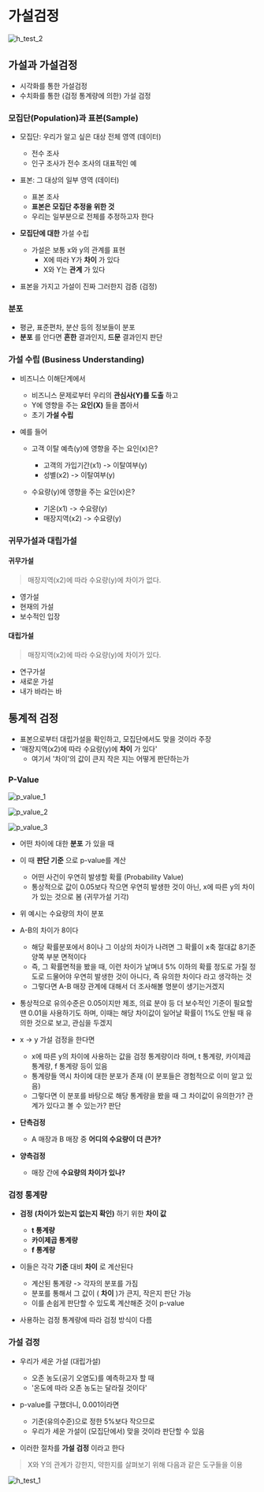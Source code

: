 # 가설검정

![h_test_2](https://github.com/zacinthepark/TIL/assets/86648892/b668511c-9cea-400e-84e1-557543b3cd6f)

## 가설과 가설검정

- 시각화를 통한 가설검정
- 수치화를 통한 (검정 통계량에 의한) 가설 검정

### 모집단(Population)과 표본(Sample)

- 모집단: 우리가 알고 싶은 대상 전체 영역 (데이터)
    - 전수 조사
    - 인구 조사가 전수 조사의 대표적인 예

- 표본: 그 대상의 일부 영역 (데이터)
    - 표본 조사
    - **표본은 모집단 추정을 위한 것**
    - 우리는 일부분으로 전체를 추정하고자 한다

- **모집단에 대한** 가설 수립
    - 가설은 보통 x와 y의 관계를 표현
        - X에 따라 Y가 **차이** 가 있다
        - X와 Y는 **관계** 가 있다

- 표본을 가지고 가설이 진짜 그러한지 검증 (검정)

### 분포

- 평균, 표준편차, 분산 등의 정보들이 분포
- **분포** 를 안다면 **흔한** 결과인지, **드문** 결과인지 판단

### 가설 수립 (Business Understanding)

- 비즈니스 이해단계에서
    - 비즈니스 문제로부터 우리의 **관심사(Y)를 도출** 하고
    - Y에 영향을 주는 **요인(X)** 들을 뽑아서
    - 초기 **가설 수립**

- 예를 들어
    - 고객 이탈 예측(y)에 영향을 주는 요인(x)은?
        - 고객의 가입기간(x1) -> 이탈여부(y)
        - 성별(x2) -> 이탈여부(y)
    
    - 수요량(y)에 영향을 주는 요인(x)은?
        - 기온(x1) -> 수요량(y)
        - 매장지역(x2) -> 수요량(y)

### 귀무가설과 대립가설

#### 귀무가설

> 매장지역(x2)에 따라 수요량(y)에 차이가 없다.

- 영가설
- 현재의 가설
- 보수적인 입장

#### 대립가설

> 매장지역(x2)에 따라 수요량(y)에 차이가 있다.

- 연구가설
- 새로운 가설
- 내가 바라는 바

## 통계적 검정

- 표본으로부터 대립가설을 확인하고, 모집단에서도 맞을 것이라 주장
- '매장지역(x2)에 따라 수요랑(y)에 **차이** 가 있다'
    - 여기서 '차이'의 값이 큰지 작은 지는 어떻게 판단하는가

### **P-Value**

![p_value_1](https://github.com/zacinthepark/TIL/assets/86648892/ec620dbf-c8da-48ff-8d62-4e51827ba317)

![p_value_2](https://github.com/zacinthepark/TIL/assets/86648892/afb34163-f57a-48b2-90f0-4aacd0be30a8)

![p_value_3](https://github.com/zacinthepark/TIL/assets/86648892/047f67a5-0514-494b-b5cf-421f1f4ae479)

- 어떤 차이에 대한 **분포** 가 있을 때
- 이 때 **판단 기준** 으로 p-value를 계산
    - 어떤 사건이 우연히 발생할 확률 (Probability Value)
    - 통상적으로 값이 0.05보다 작으면 우연히 발생한 것이 아닌, x에 따른 y의 차이가 있는 것으로 봄 (귀무가설 기각)

- 위 예시는 수요량의 차이 분포
- A-B의 차이가 8이다
    - 해당 확률분포에서 8이나 그 이상의 차이가 나려면 그 확률이 x축 절대값 8기준 양쪽 부분 면적이다
    - 즉, 그 확률면적을 봤을 때, 이런 차이가 날며녀 5% 이하의 확률 정도로 가질 정도로 드물어야 우연히 발생한 것이 아니다, 즉 유의한 차이다 라고 생각하는 것
    - 그렇다면 A-B 매장 관계에 대해서 더 조사해볼 명분이 생기는거겠지

- 통상적으로 유의수준은 0.05이지만 제조, 의료 분야 등 더 보수적인 기준이 필요할 땐 0.01을 사용하기도 하며, 이때는 해당 차이값이 일어날 확률이 1%도 안될 때 유의한 것으로 보고, 관심을 두겠지

- x -> y 가설 검정을 한다면
    - x에 따른 y의 차이에 사용하는 값을 검정 통계량이라 하며, t 통계량, 카이제곱 통계량, f 통계량 등이 있음
    - 통계량들 역시 차이에 대한 분포가 존재 (이 분포들은 경험적으로 이미 알고 있음)
    - 그렇다면 이 분포를 바탕으로 해당 통계량을 봤을 때 그 차이값이 유의한가? 관계가 있다고 볼 수 있는가? 판단

- **단측검정**
    - A 매장과 B 매장 중 **어디의 수요량이 더 큰가?**

- **양측검정**
    - 매장 간에 **수요량의 차이가 있나?**

### 검정 통계량

- **검정** **(차이가 있는지 없는지 확인)** 하기 위한 **차이 값**
    - **t 통계량**
    - **카이제곱 통계량**
    - **f 통계량**

- 이들은 각각 **기준** 대비 **차이** 로 계산된다
    - 계산된 통계량 -> 각자의 분포를 가짐
    - 분포를 통해서 그 값이 ( **차이** )가 큰지, 작은지 판단 가능
    - 이를 손쉽게 판단할 수 있도록 계산해준 것이 p-value

- 사용하는 검정 통계량에 따라 검정 방식이 다름

### 가설 검정

- 우리가 세운 가설 (대립가설)
    - 오존 농도(공기 오염도)를 예측하고자 할 때
    - '온도에 따라 오존 농도는 달라질 것이다'

- p-value를 구했더니, 0.001이라면
    - 기준(유의수준)으로 정한 5%보다 작으므로
    - 우리가 세운 가설이 (모집단에서) 맞을 것이라 판단할 수 있음

- 이러한 절차를 **가설 검정** 이라고 한다

> X와 Y의 관계가 강한지, 약한지를 살펴보기 위해 다음과 같은 도구들을 이용

![h_test_1](https://github.com/zacinthepark/TIL/assets/86648892/46556604-8849-420a-943f-5085c5f3b4a3)
